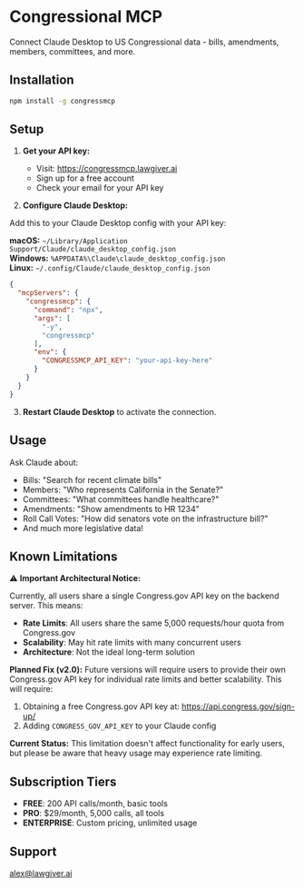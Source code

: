 # Congressional MCP

Connect Claude Desktop to US Congressional data - bills, amendments, members, committees, and more.

## Installation

```bash
npm install -g congressmcp
```

## Setup

1. **Get your API key:**
   - Visit: https://congressmcp.lawgiver.ai
   - Sign up for a free account  
   - Check your email for your API key

2. **Configure Claude Desktop:**

Add this to your Claude Desktop config with your API key:

**macOS:** `~/Library/Application Support/Claude/claude_desktop_config.json`  
**Windows:** `%APPDATA%\Claude\claude_desktop_config.json`  
**Linux:** `~/.config/Claude/claude_desktop_config.json`

```json
{
  "mcpServers": {
    "congressmcp": {
      "command": "npx",
      "args": [
        "-y", 
        "congressmcp"
      ],
      "env": {
        "CONGRESSMCP_API_KEY": "your-api-key-here"
      }
    }
  }
}
```

3. **Restart Claude Desktop** to activate the connection.

## Usage

Ask Claude about:
- Bills: "Search for recent climate bills"
- Members: "Who represents California in the Senate?"  
- Committees: "What committees handle healthcare?"
- Amendments: "Show amendments to HR 1234"
- Roll Call Votes: "How did senators vote on the infrastructure bill?"
- And much more legislative data!

## Known Limitations

⚠️ **Important Architectural Notice:**

Currently, all users share a single Congress.gov API key on the backend server. This means:

- **Rate Limits**: All users share the same 5,000 requests/hour quota from Congress.gov
- **Scalability**: May hit rate limits with many concurrent users
- **Architecture**: Not the ideal long-term solution

**Planned Fix (v2.0):** Future versions will require users to provide their own Congress.gov API key for individual rate limits and better scalability. This will require:
1. Obtaining a free Congress.gov API key at: https://api.congress.gov/sign-up/
2. Adding `CONGRESS_GOV_API_KEY` to your Claude config

**Current Status:** This limitation doesn't affect functionality for early users, but please be aware that heavy usage may experience rate limiting.

## Subscription Tiers

- **FREE**: 200 API calls/month, basic tools
- **PRO**: $29/month, 5,000 calls, all tools
- **ENTERPRISE**: Custom pricing, unlimited usage

## Support

alex@lawgiver.ai